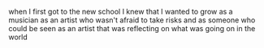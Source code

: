 
when I first got to the new school I
knew that I wanted to grow as a musician
as an artist who wasn&#39;t afraid to take
risks and as someone who could be seen
as an artist that was reflecting on what
was going on in the world
